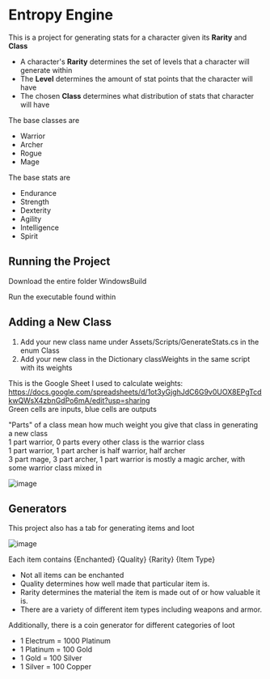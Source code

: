 # Entropy Engine 
This is a project for generating stats for a character given its **Rarity** and **Class**
- A character's **Rarity** determines the set of levels that a character will generate within  
- The **Level** determines the amount of stat points that the character will have  
- The chosen **Class** determines what distribution of stats that character will have

The base classes are 
- Warrior
- Archer
- Rogue
- Mage

The base stats are 
- Endurance
- Strength
- Dexterity
- Agility
- Intelligence
- Spirit

## Running the Project
Download the entire folder WindowsBuild

Run the executable found within

## Adding a New Class
1. Add your new class name under Assets/Scripts/GenerateStats.cs in the enum Class  
2. Add your new class in the Dictionary classWeights in the same script with its weights  

This is the Google Sheet I used to calculate weights: https://docs.google.com/spreadsheets/d/1ot3yGjghJdC6G9v0UOX8EPgTcdkwQWsX4zbnGdPo6mA/edit?usp=sharing  
Green cells are inputs, blue cells are outputs  

"Parts" of a class mean how much weight you give that class in generating a new class   
1 part warrior, 0 parts every other class is the warrior class  
1 part warrior, 1 part archer is half warrior, half archer  
3 part mage, 3 part archer, 1 part warrior is mostly a magic archer, with some warrior class mixed in 

![image](https://github.com/user-attachments/assets/b9615952-d66e-43fe-972c-4cf66ccfbe10)

## Generators
This project also has a tab for generating items and loot

![image](https://github.com/user-attachments/assets/0158c5a1-2a12-459d-b57b-4b9c461b5da9)

Each item contains {Enchanted} {Quality} {Rarity} {Item Type}
- Not all items can be enchanted
- Quality determines how well made that particular item is. 
- Rarity determines the material the item is made out of or how valuable it is.
- There are a variety of different item types including weapons and armor.

Additionally, there is a coin generator for different categories of loot
- 1 Electrum = 1000 Platinum
- 1 Platinum = 100 Gold
- 1 Gold = 100 Silver
- 1 Silver = 100 Copper
